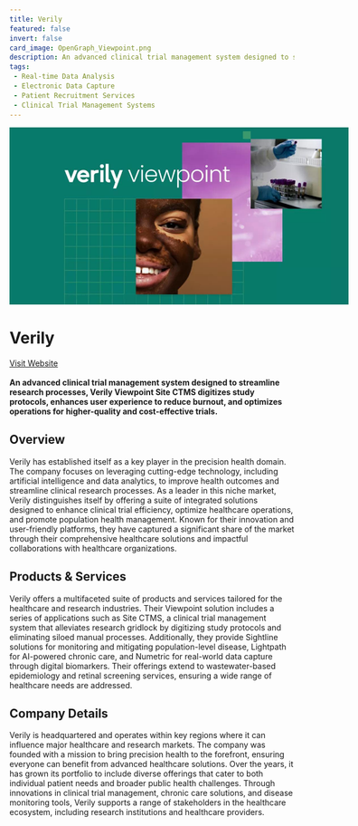 ```yaml
---
title: Verily
featured: false
invert: false
card_image: OpenGraph_Viewpoint.png
description: An advanced clinical trial management system designed to streamline research processes, Verily Viewpoint Site CTMS digitizes study protocols, enhances user experience to reduce burnout, and optimizes operations for higher-quality and cost-effective trials.
tags: 
 - Real-time Data Analysis
 - Electronic Data Capture
 - Patient Recruitment Services
 - Clinical Trial Management Systems
---
```


<div align="center">
<a href="https://verily.com/solutions/viewpoint/site-ctms">
<img src="OpenGraph_Viewpoint.png" alt="Logo" style="min-width: 200px; max-width: 600px; height: auto;" >
</a>
</div>

# Verily
<a href="https://verily.com/solutions/viewpoint/site-ctms">Visit Website</a>
<br>
<br>
**An advanced clinical trial management system designed to streamline research processes, Verily Viewpoint Site CTMS digitizes study protocols, enhances user experience to reduce burnout, and optimizes operations for higher-quality and cost-effective trials.**

## Overview
Verily has established itself as a key player in the precision health domain. The company focuses on leveraging cutting-edge technology, including artificial intelligence and data analytics, to improve health outcomes and streamline clinical research processes. As a leader in this niche market, Verily distinguishes itself by offering a suite of integrated solutions designed to enhance clinical trial efficiency, optimize healthcare operations, and promote population health management. Known for their innovation and user-friendly platforms, they have captured a significant share of the market through their comprehensive healthcare solutions and impactful collaborations with healthcare organizations.
## Products & Services 
Verily offers a multifaceted suite of products and services tailored for the healthcare and research industries. Their Viewpoint solution includes a series of applications such as Site CTMS, a clinical trial management system that alleviates research gridlock by digitizing study protocols and eliminating siloed manual processes. Additionally, they provide Sightline solutions for monitoring and mitigating population-level disease, Lightpath for AI-powered chronic care, and Numetric for real-world data capture through digital biomarkers. Their offerings extend to wastewater-based epidemiology and retinal screening services, ensuring a wide range of healthcare needs are addressed.
## Company Details 
Verily is headquartered and operates within key regions where it can influence major healthcare and research markets. The company was founded with a mission to bring precision health to the forefront, ensuring everyone can benefit from advanced healthcare solutions. Over the years, it has grown its portfolio to include diverse offerings that cater to both individual patient needs and broader public health challenges. Through innovations in clinical trial management, chronic care solutions, and disease monitoring tools, Verily supports a range of stakeholders in the healthcare ecosystem, including research institutions and healthcare providers.

